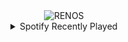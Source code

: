 <div align="center">
<picture>
    <source media="(prefers-color-scheme: dark)" srcset="https://i.ibb.co/Hfb8LhLJ/output-gif.gif">
    <source media="(prefers-color-scheme: light)" srcset="https://i.ibb.co/Hfb8LhLJ/output-gif.gif">
    <img alt="RENOS" src="https://i.ibb.co/Hfb8LhLJ/output-gif.gif">
</picture>
<details>
<summary>Spotify Recently Played</summary>
<img src="https://spotify-recently-played-readme.vercel.app/api?user=31d6d6zerc5ct6kck32na2ozsqf4&unique=1&width=400" alt="Spotify" />
</details>
</div>

<!-- Image deletion URL: https://ibb.co/39jZ5R5J/f195e47d2d790d03c38e250b2ee33b49 -->